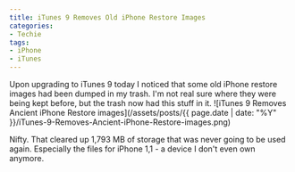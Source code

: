 ```yaml
---
title: iTunes 9 Removes Old iPhone Restore Images
categories:
- Techie
tags:
- iPhone
- iTunes
---
```


Upon upgrading to iTunes 9 today I noticed that some old iPhone restore images had been dumped in my trash. I'm not real sure where they were being kept before, but the trash now had this stuff in it.
![iTunes 9 Removes Ancient iPhone Restore images](/assets/posts/{{ page.date | date: "%Y" }}/iTunes-9-Removes-Ancient-iPhone-Restore-images.png)

Nifty. That cleared up 1,793 MB of storage that was never going to be used again. Especially the files for iPhone 1,1 - a device I don't even own anymore.
